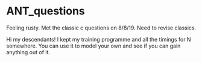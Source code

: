 # ANT_questions
Feeling rusty. Met the classic c questions on 8/8/19. Need to revise classics.

Hi my descendants!
I kept my training programme and all the timings for N somewhere.
You can use it to model your own and see if you can gain anything out of it.
